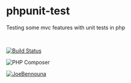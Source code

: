 # phpunit-test

Testing some mvc features with unit tests in php

<br>

[![Build Status](https://travis-ci.com/JoeBennouna/phpunit-test.svg?branch=master)](https://travis-ci.com/JoeBennouna/phpunit-test)

![PHP Composer](https://github.com/JoeBennouna/phpunit-test/workflows/PHP%20Composer/badge.svg)

[![JoeBennouna](https://circleci.com/gh/JoeBennouna/phpunit-test.svg?style=shield)](https://app.circleci.com/pipelines/github/JoeBennouna/phpunit-test)
